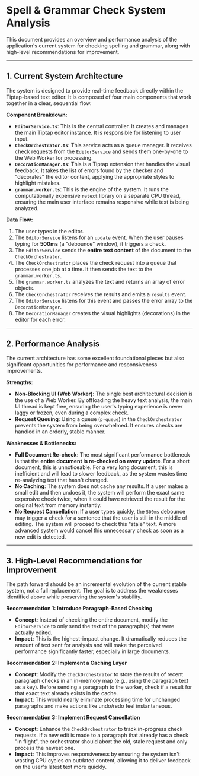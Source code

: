 # Spell & Grammar Check System Analysis

This document provides an overview and performance analysis of the application's current system for checking spelling and grammar, along with high-level recommendations for improvement.

---

## 1. Current System Architecture

The system is designed to provide real-time feedback directly within the Tiptap-based text editor. It is composed of four main components that work together in a clear, sequential flow.

**Component Breakdown:**

*   **`EditorService.ts`**: This is the central controller. It creates and manages the main Tiptap editor instance. It is responsible for listening to user input.
*   **`CheckOrchestrator.ts`**: This service acts as a queue manager. It receives check requests from the `EditorService` and sends them one-by-one to the Web Worker for processing.
*   **`DecorationManager.ts`**: This is a Tiptap extension that handles the visual feedback. It takes the list of errors found by the checker and "decorates" the editor content, applying the appropriate styles to highlight mistakes.
*   **`grammar.worker.ts`**: This is the engine of the system. It runs the computationally expensive `retext` library on a separate CPU thread, ensuring the main user interface remains responsive while text is being analyzed.

**Data Flow:**

1.  The user types in the editor.
2.  The `EditorService` listens for an `update` event. When the user pauses typing for **500ms** (a "debounce" window), it triggers a check.
3.  The `EditorService` sends the **entire text content** of the document to the `CheckOrchestrator`.
4.  The `CheckOrchestrator` places the check request into a queue that processes one job at a time. It then sends the text to the `grammar.worker.ts`.
5.  The `grammar.worker.ts` analyzes the text and returns an array of error objects.
6.  The `CheckOrchestrator` receives the results and emits a `results` event.
7.  The `EditorService` listens for this event and passes the error array to the `DecorationManager`.
8.  The `DecorationManager` creates the visual highlights (decorations) in the editor for each error.

---

## 2. Performance Analysis

The current architecture has some excellent foundational pieces but also significant opportunities for performance and responsiveness improvements.

**Strengths:**

*   **Non-Blocking UI (Web Worker)**: The single best architectural decision is the use of a Web Worker. By offloading the heavy text analysis, the main UI thread is kept free, ensuring the user's typing experience is never laggy or frozen, even during a complex check.
*   **Request Queuing**: Using a queue (`p-queue`) in the `CheckOrchestrator` prevents the system from being overwhelmed. It ensures checks are handled in an orderly, stable manner.

**Weaknesses & Bottlenecks:**

*   **Full Document Re-check**: The most significant performance bottleneck is that the **entire document is re-checked on every update**. For a short document, this is unnoticeable. For a very long document, this is inefficient and will lead to slower feedback, as the system wastes time re-analyzing text that hasn't changed.
*   **No Caching**: The system does not cache any results. If a user makes a small edit and then undoes it, the system will perform the exact same expensive check twice, when it could have retrieved the result for the original text from memory instantly.
*   **No Request Cancellation**: If a user types quickly, the `500ms` debounce may trigger a check for a sentence that the user is still in the middle of editing. The system will proceed to check this "stale" text. A more advanced system would cancel this unnecessary check as soon as a new edit is detected.

---

## 3. High-Level Recommendations for Improvement

The path forward should be an incremental evolution of the current stable system, not a full replacement. The goal is to address the weaknesses identified above while preserving the system's stability.

**Recommendation 1: Introduce Paragraph-Based Checking**

*   **Concept**: Instead of checking the entire document, modify the `EditorService` to only send the text of the paragraph(s) that were actually edited.
*   **Impact**: This is the highest-impact change. It dramatically reduces the amount of text sent for analysis and will make the perceived performance significantly faster, especially in large documents.

**Recommendation 2: Implement a Caching Layer**

*   **Concept**: Modify the `CheckOrchestrator` to store the results of recent paragraph checks in an in-memory map (e.g., using the paragraph text as a key). Before sending a paragraph to the worker, check if a result for that exact text already exists in the cache.
*   **Impact**: This would nearly eliminate processing time for unchanged paragraphs and make actions like undo/redo feel instantaneous.

**Recommendation 3: Implement Request Cancellation**

*   **Concept**: Enhance the `CheckOrchestrator` to track in-progress check requests. If a new edit is made to a paragraph that already has a check "in flight", the orchestrator should abort the old, stale request and only process the newest one.
*   **Impact**: This improves responsiveness by ensuring the system isn't wasting CPU cycles on outdated content, allowing it to deliver feedback on the user's latest text more quickly. 